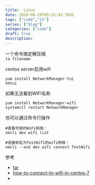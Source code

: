 ```yaml
---
title:  Linux
date: 2018-08-20T05:21:43.768Z
tags: ["code","it"]
series: ["blog"]
categories: ["code"]
draft: true
description:
---
```


一个命令搞定解压缩  
`ta filename`

centos server启用wifi

```shell
yum install NetworkManager-tui
nmtui
```
如果无法看到WIFI名称  
```shell
yum install NetworkManager-wifi
systemctl restart NetworkManager
```
也可以通过命令行操作
```shell
#查看可用的WiFi网络：
nmcli dev wifi list

#连接到名为TestWifi的wifi网络：
nmcli --ask dev wifi connect TestWifi

```

参考  
- [tar](http://blog.51cto.com/skypegnu1/1745819)
- [how-to-connect-to-wifi-in-centos-7](https://unix.stackexchange.com/questions/370318/how-to-connect-to-wifi-in-centos-7clino-gui?rq=1)
- [](https://unix.stackexchange.com/questions/229711/why-cant-this-centos-7-server-see-wifi-connections)